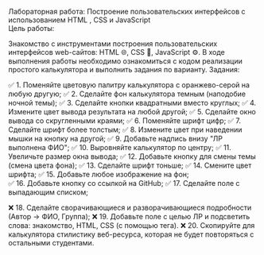 Лабораторная работа: Построение пользовательских интерфейсов с использованием HTML , CSS  и JavaScript  
Цель работы: 

Знакомство с инструментами построения пользовательских интерфейсов web-сайтов:
HTML  🌐, CSS  🎨, JavaScript  ⚙️. В ходе выполнения работы необходимо ознакомиться с кодом реализации простого калькулятора и выполнить задания по варианту. 
Задания: 

✅ 1. Поменяйте цветовую палитру калькулятора с оранжево-серой на любую другую;
✅ 2. Сделайте фон калькулятора темным (наподобие ночной темы);
✅ 3. Сделайте кнопки квадратными вместо круглых;
✅ 4. Измените цвет вывода результата на любой другой;
✅ 5. Сделайте окно вывода со скругленными краями;
✅ 6. Поменяйте шрифт цифр;
✅ 7. Сделайте шрифт более толстым;
✅ 8. Измените цвет при наведении мышки на кнопку на другой;
✅ 9. Добавьте надпись внизу "ЛР выполнена ФИО";
✅ 10. Выровняйте калькулятор по центру;
✅ 11. Увеличьте размер окна вывода;
✅ 12. Добавьте кнопку для смены темы (смена цвета фона);
✅ 13. Сделайте шрифт тоньше;
✅ 14. Смените цвет шрифта;
✅ 15. Добавьте любое изображение на фон;   
✅ 16. Добавьте кнопку со ссылкой на GitHub;
✅ 17. Сделайте поле с выпадающим списком;

❌ 18. Сделайте сворачивающиеся и разворачивающиеся подробности (Автор -> ФИО, Группа);
❌ 19. Добавьте поле с целью ЛР и подсветить слова: знакомство, HTML, CSS (с помощью тега).
❌ 20. Скопируйте для калькулятора стилистику веб-ресурса, которая не будет повторяться с остальными студентами.   